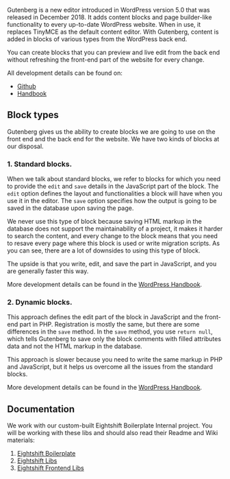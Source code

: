 Gutenberg is a new editor introduced in WordPress version 5.0 that was released in December 2018. It adds content blocks and page builder-like functionality to every up-to-date WordPress website. When in use, it replaces TinyMCE as the default content editor. With Gutenberg, content is added in blocks of various types from the WordPress back end.

You can create blocks that you can preview and live edit from the back end without refreshing the front-end part of the website for every change.

All development details can be found on:
- [Github](https://github.com/WordPress/gutenberg/)
- [Handbook](https://developer.wordpress.org/block-editor/)

## Block types
Gutenberg gives us the ability to create blocks we are going to use on the front end and the back end for the website. We have two kinds of blocks at our disposal.

### 1. Standard blocks.

When we talk about standard blocks, we refer to blocks for which you need to provide the `edit` and `save` details in the JavaScript part of the block. The `edit` option defines the layout and functionalities a block will have when you use it in the editor. The `save` option specifies how the output is going to be saved in the database upon saving the page.

We never use this type of block because saving HTML markup in the database does not support the maintainability of a project, it makes it harder to search the content, and every change to the block means that you need to resave every page where this block is used or write migration scripts. As you can see, there are a lot of downsides to using this type of block.

The upside is that you write, edit, and save the part in JavaScript, and you are generally faster this way.

More development details can be found in the [WordPress Handbook](https://developer.wordpress.org/block-editor/tutorials/block-tutorial/writing-your-first-block-type/).


### 2. Dynamic blocks.

This approach defines the edit part of the block in JavaScript and the front-end part in PHP. Registration is mostly the same, but there are some differences in the `save` method. In the `save` method, you use `return null`, which tells Gutenberg to save only the block comments with filled attributes data and not the HTML markup in the database.

This approach is slower because you need to write the same markup in PHP and JavaScript, but it helps us overcome all the issues from the standard blocks.

More development details can be found in the [WordPress Handbook](https://developer.wordpress.org/block-editor/tutorials/block-tutorial/creating-dynamic-blocks/).

## Documentation

We work with our custom-built Eightshift Boilerplate Internal project. You will be working with these libs and should also read their Readme and Wiki materials:

1. [Eightshift Boilerplate](https://github.com/infinum/eightshift-boilerplate)
2. [Eightshift Libs](https://github.com/infinum/eightshift-libs)
3. [Eightshift Frontend Libs](https://github.com/infinum/eightshift-frontend-libs)

